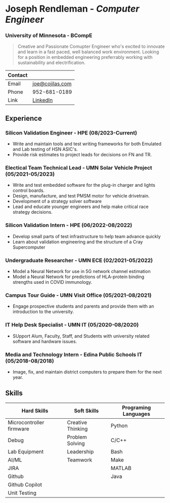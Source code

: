 # **Joseph Rendleman** \- _Computer Engineer_
### University of Minnesota - BCompE
> Creative and Passionate Comupter Engineer who's excited to innovate and learn in a fast paced, well balanced work environment. Looking for a position in embedded engineering preferrably working with sustainability and electrification.

| Contact |                                                        |
| ------- | ------------------------------------------------------ |
| Email   |                  joe@cojilas.com                       |
| Phone   |                  952-681-0189                          |
| Link    |[LinkedIn](https://www.linkedin.com/in/joseph-rendleman)| 


## Experience

### **Silicon Validation Engineer** - HPE (08/2023-Current)
 - Write and maintain tools and test writing frameworks for both Emulated and Lab testing of HSN ASIC's.
 - Provide risk estimates to project leads for decisions on FN and TR.

### **Electical Team Technical Lead** - UMN Solar Vehicle Project (05/2021-05/2023)
 - Write and test embedded software for the plug-in charger and lights control boards.
 - Design, manufacture, and test PMSM motor for vehicle drivetrain.
 - Development of a strategy solver software
 - Lead and educate younger engineers and help make critical race strategy decisions.

### **Silicon Validation Intern** - HPE (06/2022-08/2022)
 - Develop small parts of test infrastructure to help team advance quickly
 - Learn about validation engineering and the structure of a Cray Supercomputer

### **Undergraduate Researcher** - UMN ECE (02/2021-05/2022)
 - Model a Neural Network for use in 5G network channel estimation
 - Model a Neural Network for predictions of HLA-protein binding strengths used in COVID immunology.

### **Campus Tour Guide** - UMN Visit Office (05/2021-08/2021)
 -  Engage prospective students and parents and provide them with an introduction to the university.

### **IT Help Desk Specialist** - UMN IT (05/2020-08/2020)
 - SUpport Alum, Faculty, Staff, and Students with university related software and hardware issues.

### **Media and Technology Intern** - Edina Public Schools IT (05/2018-08/2018)
 - Image, fix, and maintain district computers to prepare them for the next year.


## Skills

|        Hard Skills       |    Soft Skills    | Programing Languages |
| ------------------------ | ----------------- | -------------------- |
| Microcontroller firmware | Creative Thinking |       Python         |
|         Debug            |  Problem Solving  |        C/C++         |
|     Lab Equipment        |    Leadership     |        Bash          |
|         AI/ML            |     Teamwork      |        Make          |
|         JIRA             |                   |       MATLAB         |
|        Github            |                   |        Java          |
|     Github Copilot       |                   |                      |
|      Unit Testing        |                   |                      |
